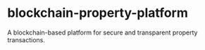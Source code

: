 # blockchain-property-platform
A blockchain-based platform for secure and transparent property transactions.

